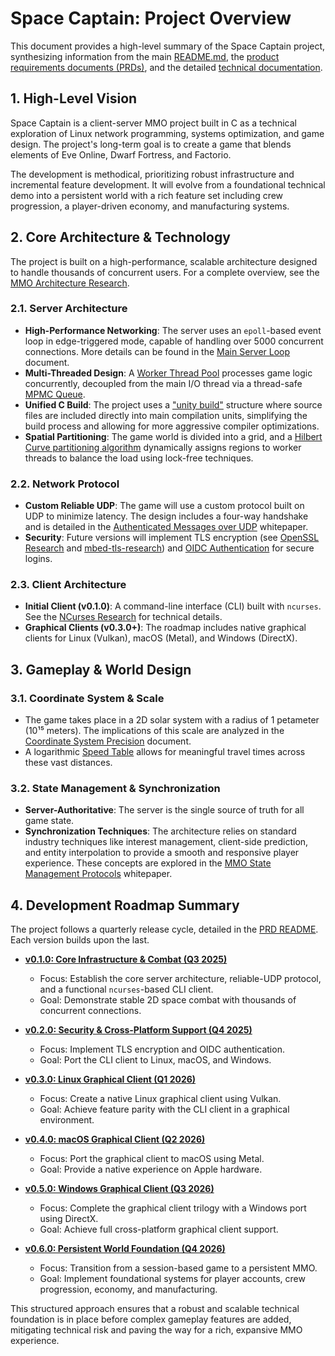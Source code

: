 # Space Captain: Project Overview

This document provides a high-level summary of the Space Captain project, synthesizing information from the main [README.md](../README.md), the [product requirements documents (PRDs)](../prds/), and the detailed [technical documentation](../docs/).

## 1. High-Level Vision

Space Captain is a client-server MMO project built in C as a technical exploration of Linux network programming, systems optimization, and game design. The project's long-term goal is to create a game that blends elements of Eve Online, Dwarf Fortress, and Factorio.

The development is methodical, prioritizing robust infrastructure and incremental feature development. It will evolve from a foundational technical demo into a persistent world with a rich feature set including crew progression, a player-driven economy, and manufacturing systems.

## 2. Core Architecture & Technology

The project is built on a high-performance, scalable architecture designed to handle thousands of concurrent users. For a complete overview, see the [MMO Architecture Research](docs/mmo-architecture-research.md).

### 2.1. Server Architecture
*   **High-Performance Networking**: The server uses an `epoll`-based event loop in edge-triggered mode, capable of handling over 5000 concurrent connections. More details can be found in the [Main Server Loop](docs/main-loop.md) document.
*   **Multi-Threaded Design**: A [Worker Thread Pool](docs/worker-thread-pool.md) processes game logic concurrently, decoupled from the main I/O thread via a thread-safe [MPMC Queue](docs/mpmc-queue.md).
*   **Unified C Build**: The project uses a ["unity build"](docs/unified-c-project-structure.md) structure where source files are included directly into main compilation units, simplifying the build process and allowing for more aggressive compiler optimizations.
*   **Spatial Partitioning**: The game world is divided into a grid, and a [Hilbert Curve partitioning algorithm](docs/balanced-continous-graph-partition-problem.md) dynamically assigns regions to worker threads to balance the load using lock-free techniques.

### 2.2. Network Protocol
*   **Custom Reliable UDP**: The game will use a custom protocol built on UDP to minimize latency. The design includes a four-way handshake and is detailed in the [Authenticated Messages over UDP](docs/authenticated-messages-over-udp.md) whitepaper.
*   **Security**: Future versions will implement TLS encryption (see [OpenSSL Research](docs/openssl-research.md) and [mbed-tls-research](docs/mbed-tls-research.md)) and [OIDC Authentication](docs/oidc-for-cli-research.md) for secure logins.

### 2.3. Client Architecture
*   **Initial Client (v0.1.0)**: A command-line interface (CLI) built with `ncurses`. See the [NCurses Research](docs/ncurses-research.md) for technical details.
*   **Graphical Clients (v0.3.0+)**: The roadmap includes native graphical clients for Linux (Vulkan), macOS (Metal), and Windows (DirectX).

## 3. Gameplay & World Design

### 3.1. Coordinate System & Scale
*   The game takes place in a 2D solar system with a radius of 1 petameter (10¹⁵ meters). The implications of this scale are analyzed in the [Coordinate System Precision](docs/coordinate-precision.md) document.
*   A logarithmic [Speed Table](docs/speed-table.md) allows for meaningful travel times across these vast distances.

### 3.2. State Management & Synchronization
*   **Server-Authoritative**: The server is the single source of truth for all game state.
*   **Synchronization Techniques**: The architecture relies on standard industry techniques like interest management, client-side prediction, and entity interpolation to provide a smooth and responsive player experience. These concepts are explored in the [MMO State Management Protocols](docs/mmo-state-management-protocols.md) whitepaper.

## 4. Development Roadmap Summary

The project follows a quarterly release cycle, detailed in the [PRD README](prds/README.md). Each version builds upon the last.

*   **[v0.1.0: Core Infrastructure & Combat (Q3 2025)](prds/version-0.1.0.md)**
    *   Focus: Establish the core server architecture, reliable-UDP protocol, and a functional `ncurses`-based CLI client.
    *   Goal: Demonstrate stable 2D space combat with thousands of concurrent connections.

*   **[v0.2.0: Security & Cross-Platform Support (Q4 2025)](prds/version-0.2.0.md)**
    *   Focus: Implement TLS encryption and OIDC authentication.
    *   Goal: Port the CLI client to Linux, macOS, and Windows.

*   **[v0.3.0: Linux Graphical Client (Q1 2026)](prds/version-0.3.0.md)**
    *   Focus: Create a native Linux graphical client using Vulkan.
    *   Goal: Achieve feature parity with the CLI client in a graphical environment.

*   **[v0.4.0: macOS Graphical Client (Q2 2026)](prds/version-0.4.0.md)**
    *   Focus: Port the graphical client to macOS using Metal.
    *   Goal: Provide a native experience on Apple hardware.

*   **[v0.5.0: Windows Graphical Client (Q3 2026)](prds/version-0.5.0.md)**
    *   Focus: Complete the graphical client trilogy with a Windows port using DirectX.
    *   Goal: Achieve full cross-platform graphical client support.

*   **[v0.6.0: Persistent World Foundation (Q4 2026)](prds/version-0.6.0.md)**
    *   Focus: Transition from a session-based game to a persistent MMO.
    *   Goal: Implement foundational systems for player accounts, crew progression, economy, and manufacturing.

This structured approach ensures that a robust and scalable technical foundation is in place before complex gameplay features are added, mitigating technical risk and paving the way for a rich, expansive MMO experience.